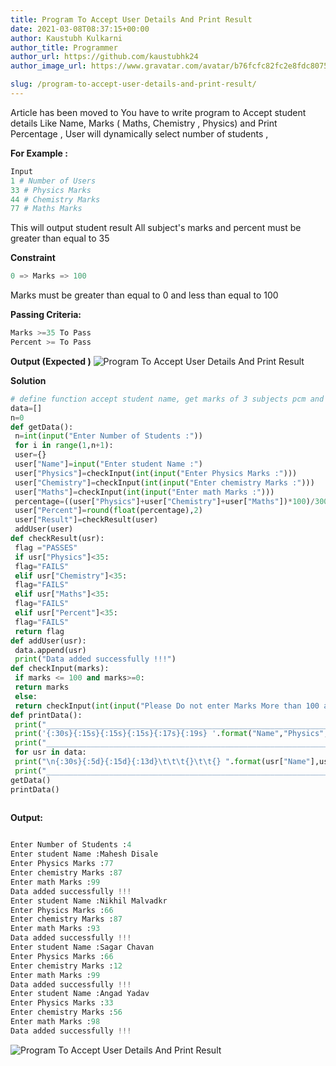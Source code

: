 ```yaml
---
title: Program To Accept User Details And Print Result
date: 2021-03-08T08:37:15+00:00
author: Kaustubh Kulkarni
author_title: Programmer
author_url: https://github.com/kaustubhk24
author_image_url: https://www.gravatar.com/avatar/b76fcfc82fc2e8fdc8075636f1735f61?s=200

slug: /program-to-accept-user-details-and-print-result/
---
```

Article has been moved to
You have to write program to Accept student details Like Name, Marks ( Maths, Chemistry , Physics) and Print Percentage , User will dynamically select number of students ,

**For Example :**

```python title="file.py"
Input
1 # Number of Users
33 # Physics Marks
44 # Chemistry Marks
77 # Maths Marks

```

This will output student result All subject's marks and percent must be greater than equal to 35

**Constraint**

```python title="file.py"
0 => Marks => 100
```

Marks must be greater than equal to 0 and less than equal to 100

**Passing Criteria:**

```python title="file.py"
Marks >=35 To Pass
Percent >= To Pass
```

**Output (Expected )**
![Program To Accept User Details And Print Result](https://kaustubhk24.netlify.app/imgs/wp-content/uploads/2021/03/image-12-1024x243.png "Program To Accept User Details And Print Result") 



**Solution**

```python title="file.py"
# define function accept student name, get marks of 3 subjects pcm and calculate percentage
data=[]
n=0
def getData():
 n=int(input("Enter Number of Students :"))
 for i in range(1,n+1):
 user={}
 user["Name"]=input("Enter student Name :")
 user["Physics"]=checkInput(int(input("Enter Physics Marks :")))
 user["Chemistry"]=checkInput(int(input("Enter chemistry Marks :")))
 user["Maths"]=checkInput(int(input("Enter math Marks :")))
 percentage=((user["Physics"]+user["Chemistry"]+user["Maths"])*100)/300
 user["Percent"]=round(float(percentage),2)
 user["Result"]=checkResult(user)
 addUser(user)
def checkResult(usr):
 flag ="PASSES"
 if usr["Physics"]<35:
 flag="FAILS"
 elif usr["Chemistry"]<35:
 flag="FAILS"
 elif usr["Maths"]<35:
 flag="FAILS"
 elif usr["Percent"]<35:
 flag="FAILS"
 return flag
def addUser(usr):
 data.append(usr)
 print("Data added successfully !!!")
def checkInput(marks):
 if marks <= 100 and marks>=0:
 return marks
 else:
 return checkInput(int(input("Please Do not enter Marks More than 100 and Less than 0\nPlease Enter Marks Again : ")))
def printData():
 print("_________________________________________________________________________________________________________")
 print('{:30s}{:15s}{:15s}{:15s}{:17s}{:19s} '.format("Name","Physics","Chemistry","Maths","Percent[%]","Result"))
 print("_________________________________________________________________________________________________________")
 for usr in data:
 print("\n{:30s}{:5d}{:15d}{:13d}\t\t\t{}\t\t{} ".format(usr["Name"],usr["Physics"],usr["Chemistry"],usr["Maths"],str(usr["Percent"])+"%",usr["Result"]))
 print("_________________________________________________________________________________________________________")
getData()
printData()
 
```

**Output:**

```python title="file.py"

Enter Number of Students :4
Enter student Name :Mahesh Disale
Enter Physics Marks :77
Enter chemistry Marks :87
Enter math Marks :99
Data added successfully !!!
Enter student Name :Nikhil Malvadkr
Enter Physics Marks :66
Enter chemistry Marks :87
Enter math Marks :93
Data added successfully !!!
Enter student Name :Sagar Chavan
Enter Physics Marks :66
Enter chemistry Marks :12
Enter math Marks :99
Data added successfully !!!
Enter student Name :Angad Yadav
Enter Physics Marks :33
Enter chemistry Marks :56
Enter math Marks :98
Data added successfully !!!

```
![Program To Accept User Details And Print Result](https://kaustubhk24.netlify.app/imgs/wp-content/uploads/2021/03/image-12-1024x243.png "Program To Accept User Details And Print Result")